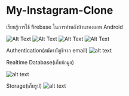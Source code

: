 # My-Instagram-Clone

เรียนรู้การใช้ firebase ในการทำหลังบ้านของแอพ Android

![Alt Text](https://s8.gifyu.com/images/20201115-081502-720x1280.gif)
![Alt Text](https://s8.gifyu.com/images/20201115-093605-720x1280.gif)
![Alt Text](https://s8.gifyu.com/images/20201115-094708-720x1280.gif)
![Alt Text](https://s8.gifyu.com/images/20201115-101149-720x1280.gif)

Authentication(สมัครบัญชีจาก email)
![alt text](https://i.ibb.co/WpB6FCT/003.png)

Realtime Database(เก็บข้อมูล)

![alt text](https://i.ibb.co/v3HkW4B/001.png)

Storage(เก็บรูป)
![alt text](https://i.ibb.co/tLBtv6J/000.png)



